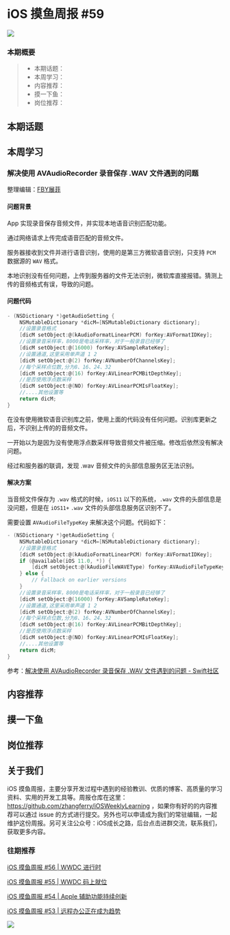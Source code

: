 # iOS 摸鱼周报 #59

![](https://cdn.zhangferry.com/Images/moyu_weekly_cover.jpeg)

### 本期概要

> * 本期话题：
> * 本周学习：
> * 内容推荐：
> * 摸一下鱼：
> * 岗位推荐：

## 本期话题



## 本周学习

### 解决使用 AVAudioRecorder 录音保存 .WAV 文件遇到的问题

整理编辑：[FBY展菲](https://github.com/fanbaoying)

#### 问题背景

App 实现录音保存音频文件，并实现本地语音识别匹配功能。

通过网络请求上传完成语音匹配的音频文件。

服务器接收到文件并进行语音识别，使用的是第三方微软语音识别，只支持 `PCM` 数据源的 `WAV` 格式。

本地识别没有任何问题，上传到服务器的文件无法识别，微软库直接报错。猜测上传的音频格式有误，导致的问题。

#### 问题代码

```objectivec
- (NSDictionary *)getAudioSetting {
    NSMutableDictionary *dicM=[NSMutableDictionary dictionary];
    //设置录音格式
    [dicM setObject:@(kAudioFormatLinearPCM) forKey:AVFormatIDKey];
    //设置录音采样率，8000是电话采样率，对于一般录音已经够了
    [dicM setObject:@(16000) forKey:AVSampleRateKey];
    //设置通道,这里采用单声道 1 2
    [dicM setObject:@(2) forKey:AVNumberOfChannelsKey];
    //每个采样点位数,分为8、16、24、32
    [dicM setObject:@(16) forKey:AVLinearPCMBitDepthKey];
    //是否使用浮点数采样
    [dicM setObject:@(NO) forKey:AVLinearPCMIsFloatKey];
    //....其他设置等
    return dicM;
}
```

在没有使用微软语音识别库之前，使用上面的代码没有任何问题。识别库更新之后，不识别上传的的音频文件。

一开始以为是因为没有使用浮点数采样导致音频文件被压缩。修改后依然没有解决问题。

经过和服务器的联调，发现 .wav 音频文件的头部信息服务区无法识别。

#### 解决方案

当音频文件保存为 `.wav` 格式的时候，`iOS11` 以下的系统，`.wav` 文件的头部信息是没问题，但是在 `iOS11+` `.wav` 文件的头部信息服务区识别不了。

需要设置 `AVAudioFileTypeKey` 来解决这个问题。代码如下：

```objectivec
- (NSDictionary *)getAudioSetting {
    NSMutableDictionary *dicM=[NSMutableDictionary dictionary];
    //设置录音格式
    [dicM setObject:@(kAudioFormatLinearPCM) forKey:AVFormatIDKey];
    if (@available(iOS 11.0, *)) {
        [dicM setObject:@(kAudioFileWAVEType) forKey:AVAudioFileTypeKey];
    } else {
        // Fallback on earlier versions
    }
    //设置录音采样率，8000是电话采样率，对于一般录音已经够了
    [dicM setObject:@(16000) forKey:AVSampleRateKey];
    //设置通道,这里采用单声道 1 2
    [dicM setObject:@(2) forKey:AVNumberOfChannelsKey];
    //每个采样点位数,分为8、16、24、32
    [dicM setObject:@(16) forKey:AVLinearPCMBitDepthKey];
    //是否使用浮点数采样
    [dicM setObject:@(NO) forKey:AVLinearPCMIsFloatKey];
    //....其他设置等
    return dicM;
}
```

参考：[解决使用 AVAudioRecorder 录音保存 .WAV 文件遇到的问题 - Swift社区](https://mp.weixin.qq.com/s/MZqpzCAkWE9gGpsAYyo_aw)

## 内容推荐



## 摸一下鱼



## 岗位推荐



## 关于我们

iOS 摸鱼周报，主要分享开发过程中遇到的经验教训、优质的博客、高质量的学习资料、实用的开发工具等。周报仓库在这里：https://github.com/zhangferry/iOSWeeklyLearning ，如果你有好的的内容推荐可以通过 issue 的方式进行提交。另外也可以申请成为我们的常驻编辑，一起维护这份周报。另可关注公众号：iOS成长之路，后台点击进群交流，联系我们，获取更多内容。

### 往期推荐

[iOS 摸鱼周报 #56 | WWDC 进行时](https://mp.weixin.qq.com/s/ZyGV6WlFsZOX6Aqgrf1QRQ)

[iOS 摸鱼周报 #55 | WWDC 码上就位](https://mp.weixin.qq.com/s/zDhnOwOiLGJ_Nwxy5NBePw)

[iOS 摸鱼周报 #54 | Apple 辅助功能持续创新](https://mp.weixin.qq.com/s/6jdqa143Y5yr6lbjCuzlqA)

[iOS 摸鱼周报 #53 | 远程办公正在成为趋势](https://mp.weixin.qq.com/s/5chb-a9u7VMdLis1FG6B6Q)

![](https://cdn.zhangferry.com/Images/WechatIMG384.jpeg)
